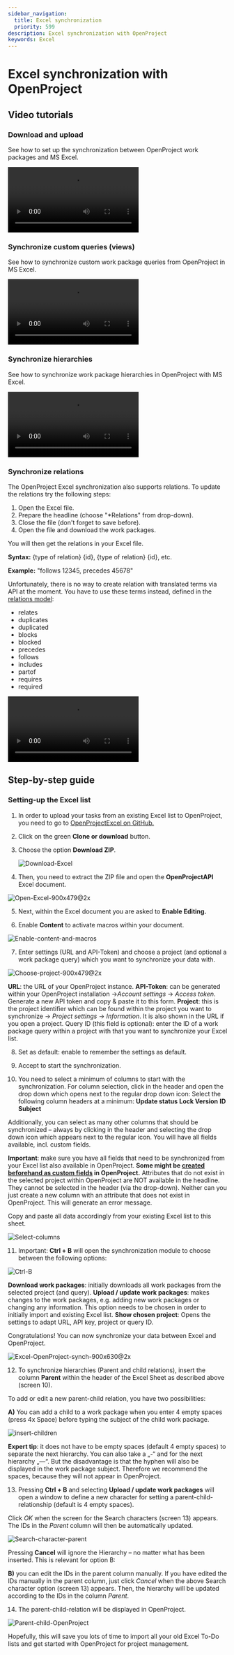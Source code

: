 ```yaml
---
sidebar_navigation:
  title: Excel synchronization
  priority: 599
description: Excel synchronization with OpenProject
keywords: Excel
---
```

# Excel synchronization with OpenProject

## Video tutorials

### Download and upload

See how to set up the synchronization between OpenProject work packages and MS Excel.

<video src="https://openproject-docs.s3.eu-central-1.amazonaws.com/videos/OpenProject-Excel-synchronization-1.-download-and-upload.mp4"></video>

### Synchronize custom queries (views)

See how to synchronize custom work package queries from OpenProject in MS Excel.

<video src="https://openproject-docs.s3.eu-central-1.amazonaws.com/videos/OpenProject-Excel-Synchronization-2.-custom-queries.mp4"></video>

### Synchronize hierarchies

See how to synchronize work package hierarchies in OpenProject with MS Excel.

<video src="https://openproject-docs.s3.eu-central-1.amazonaws.com/videos/OpenProject-Excel-synchronization-3.-hierarchies.mp4"></video>

### Synchronize relations

The OpenProject Excel synchronization also supports relations. To update the relations try the following steps:

1. Open the Excel file.
2. Prepare the headline (choose "*Relations" from drop-down).
3. Close the file (don't forget to save before).
4. Open the file and download the work packages.

You will then get the relations in your Excel file.

**Syntax:**
{type of relation} {id}, {type of relation} {id}, etc.

**Example:**
"follows 12345, precedes 45678"

Unfortunately, there is no way to create relation with translated terms via API at the moment. You have to use these
terms instead, defined in the [relations model](https://github.com/opf/openproject/blob/f8caab74090dce26b6056857226a7e00e3b3fa09/app/models/relation.rb):

- relates
- duplicates
- duplicated
- blocks
- blocked
- precedes
- follows
- includes
- partof
- requires
- required

<video src="https://openproject-docs.s3.eu-central-1.amazonaws.com/videos/OpenProject-Excel-Relations.mp4"></video>

## Step-by-step guide

### Setting-up the Excel list

1. In order to upload your tasks from an existing Excel list to OpenProject, you need to go to [OpenProjectExcel on GitHub.](https://github.com/opf/OpenProjectExcel)

2. Click on the green **Clone or download** button.

3. Choose the option **Download ZIP**.

   ![Download-Excel](Download-Excel.png)

4. Then, you need to extract the ZIP file and open the **OpenProjectAPI** Excel document.

![Open-Excel-900x479@2x](Open-Excel-900x479@2x-1594297430589.png)

5. Next, within the Excel document you are asked to **Enable Editing.**

6. Enable **Content** to activate macros within your document.

![Enable-content-and-macros](Enable-content-and-macros-1594297486714.png)

7. Enter settings (URL and API-Token) and choose a project (and  optional a work package query) which you want to synchronize your data  with.

![Choose-project-900x479@2x](Choose-project-900x479@2x.png)

**URL**: the URL of your OpenProject instance.
 **API-Token**: can be generated within your OpenProject installation ->*Account settings* -> *Access token*. Generate a new API token and copy & paste it to this form.
 **Project**: this is the project identifier which can be found within the project you want to synchronize -> *Project settings* -> *Information*. It is also shown in the URL if you open a project.
 Query ID (this field is optional): enter the ID of a work package query  within a project with that you want to synchronize your Excel list.

8. Set as default: enable to remember the settings as default.

9. Accept to start the synchronization.

10. You need to select a minimum of columns to start with the  synchronization. For column selection, click in the header and open the  drop down which opens next to the regular drop down icon: Select the  following column headers at a minimum:
     **Update status**
     **Lock Version**
     **ID**
     **Subject**

Additionally, you can select as many other columns that should be  synchronized – always by clicking in the header and selecting the drop  down icon which appears next to the regular icon. You will have all  fields available, incl. custom fields.

**Important**: make sure you have all fields that need to be synchronized from your Excel list also available in OpenProject. **Some might be [created beforehand as custom fields](../../../system-admin-guide/custom-fields/) in OpenProject.**
 Attributes that do not exist in the selected project within OpenProject  are NOT available in the headline. They cannot be selected in the header (via the drop-down). Neither can you just create a new column with an  attribute that does not exist in OpenProject. This will generate an  error message.

Copy and paste all data accordingly from your existing Excel list to this sheet.

![Select-columns](Select-columns.png)

11. Important: **Ctrl + B** will open the synchronization module to choose between the following options:

![Ctrl-B](Ctrl-B.png)

**Download work packages**: initially downloads all work packages from the selected project (and query).
 **Upload / update work packages**: makes changes to the  work packages, e.g. adding new work packages or changing any information. This option needs to be chosen in order to initially import and  existing Excel list.
 **Show chosen project**: Opens the settings to adapt URL, API key, project or query ID.

Congratulations! You can now synchronize your data between Excel and OpenProject.

![Excel-OpenProject-synch-900x630@2x](Excel-OpenProject-synch-900x630@2x.png)

12. To synchronize hierarchies (Parent and child relations), insert the column **Parent** within the header of the Excel Sheet as described above (screen 10).

To add or edit a new parent-child relation, you have two possibilities:

**A)** You can add a child to a work package when you enter 4 empty spaces (press 4x Space) before typing the subject of the child work package.

![insert-children](Insert-children-1024x605.png)

**Expert tip**: it does not have to be empty spaces  (default 4 empty spaces) to separate the next hierarchy. You can also  take a „-“ and for the next hierarchy „—“. But the disadvantage is that  the hyphen will also be displayed in the work package subject. Therefore we recommend the spaces, because they will not appear in OpenProject.

13. Pressing **Ctrl + B** and selecting **Upload / update work packages** will open a window to define a new character for setting a parent-child-relationship (default is 4 empty spaces).

Click *OK* when the screen for the Search characters (screen 13) appears. The IDs in the *Parent* column will then be automatically updated.

![Search-character-parent](Search-character-parent.png)

Pressing **Cancel** will ignore the Hierarchy – no matter what has been inserted. This is relevant for option B:

**B)** you can edit the IDs in the parent column manually. If you have edited the IDs manually in the parent column, just click *Cancel* when the above Search character option (screen 13) appears. Then, the  hierarchy will be updated according to the IDs in the column *Parent*.

14. The parent-child-relation will be displayed in OpenProject.

![Parent-child-OpenProject](Parent-child-OpenProject.png)

Hopefully, this will save you lots of time to import all your old  Excel To-Do lists and get started with OpenProject for project  management.
